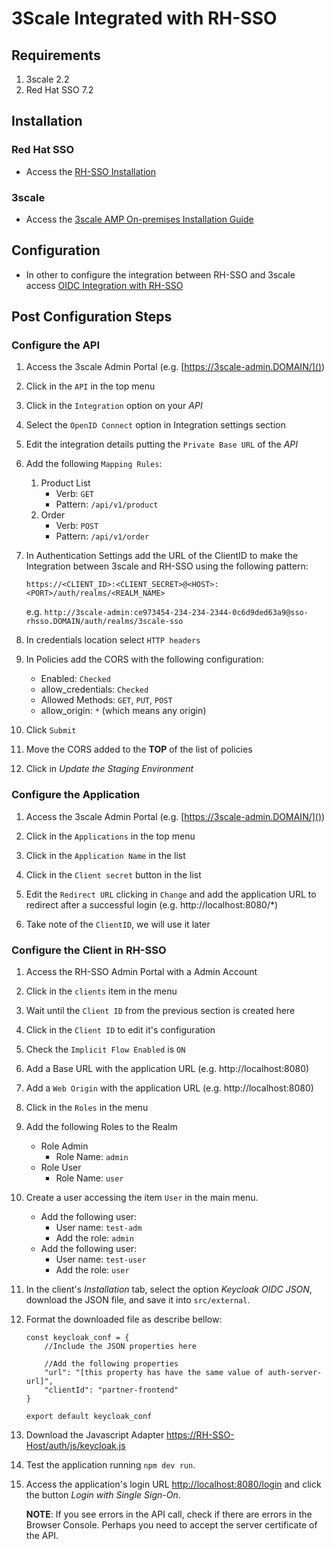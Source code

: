 # 3Scale Integrated with RH-SSO

## Requirements

1. 3scale 2.2
2. Red Hat SSO 7.2

## Installation

### Red Hat SSO

* Access the [RH-SSO Installation](https://access.redhat.com/documentation/en-us/red_hat_single_sign-on/7.2/html-single/red_hat_single_sign-on_for_openshift/#getting_started)

### 3scale

* Access the [3scale AMP On-premises Installation Guide](https://access.redhat.com/documentation/en-us/red_hat_3scale/2.2/html-single/infrastructure/#onpremises-installation)

## Configuration

* In other to configure the integration between RH-SSO and 3scale access [OIDC Integration with RH-SSO](https://access.redhat.com/documentation/en-us/red_hat_3scale/2.2/html-single/api_authentication/#rhsso)

## Post Configuration Steps

### Configure the API

1. Access the 3scale Admin Portal (e.g. [https://3scale-admin.DOMAIN/]())

2. Click in the `API` in the top menu

3. Click in the `Integration` option on your *API*

4. Select the `OpenID Connect` option in Integration settings section

5. Edit the integration details putting the `Private Base URL` of the *API*

6. Add the following `Mapping Rules`:
    
    1. Product List
       * Verb: `GET`
       * Pattern: `/api/v1/product`
    2. Order
       * Verb: `POST`
       * Pattern: `/api/v1/order`

7. In Authentication Settings add the URL of the ClientID to make the Integration between 3scale and RH-SSO using the following pattern:

    ```
    https://<CLIENT_ID>:<CLIENT_SECRET>@<HOST>:<PORT>/auth/realms/<REALM_NAME>
    ```

    e.g. `http://3scale-admin:ce973454-234-234-2344-0c6d9ded63a9@sso-rhsso.DOMAIN/auth/realms/3scale-sso`

8. In credentials location select `HTTP headers`

9. In Policies add the CORS with the following configuration:
    
    * Enabled: `Checked`
    * allow_credentials: `Checked`
    * Allowed Methods: `GET`, `PUT`, `POST`
    * allow_origin: `*` (which means any origin)

10. Click `Submit`

11. Move the CORS added to the **TOP** of the list of policies

12. Click in *Update the Staging Environment*

### Configure the Application

1. Access the 3scale Admin Portal (e.g. [https://3scale-admin.DOMAIN/]())

2. Click in the `Applications` in the top menu

3. Click in the `Application Name` in the list

4. Click in the `Client secret` button in the list

5. Edit the `Redirect URL` clicking in `Change` and add the application URL to redirect after a successful login (e.g. http://localhost:8080/*)

6. Take note of the `ClientID`, we will use it later

### Configure the Client in RH-SSO

1. Access the RH-SSO Admin Portal with a Admin Account

2. Click in the `clients` item in the menu

3. Wait until the `Client ID` from the previous section is created here

4. Click in the `Client ID` to edit it's configuration

5. Check the `Implicit Flow Enabled` is `ON`

6. Add a Base URL with the application URL (e.g. http://localhost:8080)

7. Add a `Web Origin` with the application URL (e.g. http://localhost:8080)

8. Click in the `Roles` in the menu

9.  Add the following Roles to the Realm
    * Role Admin
        * Role Name: `admin`
    * Role User
        * Role Name: `user`

10. Create a user accessing the item `User` in the main menu.
    * Add the following user:
        * User name: `test-adm`
        * Add the role: `admin`
    * Add the following user:
        * User name: `test-user`
        * Add the role: `user`
11. In the client's *Installation* tab, select the option *Keycloak OIDC JSON*, download the JSON file, and save it into `src/external`.

12. Format the downloaded file as describe bellow:

    ```
    const keycloak_conf = {
        //Include the JSON properties here

        //Add the following properties
        "url": "[this property has have the same value of auth-server-url]",
        "clientId": "partner-frontend"
    }

    export default keycloak_conf
    ```

13. Download the Javascript Adapter [https://RH-SSO-Host/auth/js/keycloak.js]()

14. Test the application running `npm dev run`.

15. Access the application's login URL [http://localhost:8080/login]() and click the button *Login with Single Sign-On*.

    **NOTE**: If you see errors in the API call, check if there are errors in the Browser Console. Perhaps you need to accept the server certificate of the API.